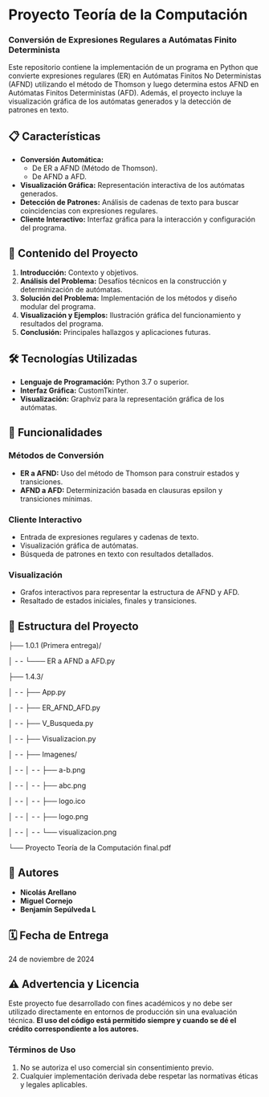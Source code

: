 # Proyecto Teoría de la Computación

<h3>Conversión de Expresiones Regulares a Autómatas Finito Determinista</h3>

Este repositorio contiene la implementación de un programa en Python que convierte expresiones regulares (ER) en Autómatas Finitos No Deterministas (AFND) utilizando el método de Thomson y luego determina estos AFND en Autómatas Finitos Deterministas (AFD). Además, el proyecto incluye la visualización gráfica de los autómatas generados y la detección de patrones en texto.

## 📋 Características

- **Conversión Automática:**
  - De ER a AFND (Método de Thomson).
  - De AFND a AFD.
- **Visualización Gráfica:** Representación interactiva de los autómatas generados.
- **Detección de Patrones:** Análisis de cadenas de texto para buscar coincidencias con expresiones regulares.
- **Cliente Interactivo:** Interfaz gráfica para la interacción y configuración del programa.

## 📑 Contenido del Proyecto

1. **Introducción:** Contexto y objetivos.
2. **Análisis del Problema:** Desafíos técnicos en la construcción y determinización de autómatas.
3. **Solución del Problema:** Implementación de los métodos y diseño modular del programa.
4. **Visualización y Ejemplos:** Ilustración gráfica del funcionamiento y resultados del programa.
5. **Conclusión:** Principales hallazgos y aplicaciones futuras.

## 🛠️ Tecnologías Utilizadas

- **Lenguaje de Programación:** Python 3.7 o superior.
- **Interfaz Gráfica:** CustomTkinter.
- **Visualización:** Graphviz para la representación gráfica de los autómatas.

## 🚀 Funcionalidades

### Métodos de Conversión
- **ER a AFND:** Uso del método de Thomson para construir estados y transiciones.
- **AFND a AFD:** Determinización basada en clausuras epsilon y transiciones mínimas.

### Cliente Interactivo
- Entrada de expresiones regulares y cadenas de texto.
- Visualización gráfica de autómatas.
- Búsqueda de patrones en texto con resultados detallados.

### Visualización
- Grafos interactivos para representar la estructura de AFND y AFD.
- Resaltado de estados iniciales, finales y transiciones.

## 📂 Estructura del Proyecto
├── 1.0.1 (Primera entrega)/ 
  
  │     -  -   └─── 
ER a AFND a AFD.py
  
├── 1.4.3/
  
  │     -  -  ├── App.py
  
  │     -  -  ├── ER_AFND_AFD.py
  
  │     -  -  ├── V_Busqueda.py
  
  │     -  -  ├── Visualizacion.py
  
  │     -  -  ├── Imagenes/
  
  │     -  -   │     -  -   ├── a-b.png
  
  │     -  -   │     -  -   ├── abc.png
  
  │     -  -   │     -  -   ├── logo.ico
  
  │     -  -   │     -  -   ├── logo.png
  
  │     -  -   │     -  -   └── visualizacion.png
  
  └── Proyecto Teoría de la Computación final.pdf

## 👥 Autores

- **Nicolás Arellano**
- **Miguel Cornejo**
- **Benjamín Sepúlveda L**

## 🗓️ Fecha de Entrega
24 de noviembre de 2024

## ⚠️ Advertencia y Licencia

Este proyecto fue desarrollado con fines académicos y no debe ser utilizado directamente en entornos de producción sin una evaluación técnica. **El uso del código está permitido siempre y cuando se dé el crédito correspondiente a los autores.**

### Términos de Uso
1. No se autoriza el uso comercial sin consentimiento previo.
2. Cualquier implementación derivada debe respetar las normativas éticas y legales aplicables.

